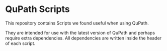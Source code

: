 # QuPath Scripts
This repository contains Scripts we found useful when using QuPath.

They are intended for use with the latest version of QuPath and perhaps require extra dependencies. All dependencies are written inside the header of each script. 
